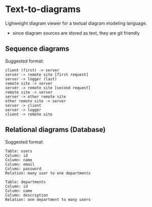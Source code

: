 # Text-to-diagrams

Lighweight diagram viewer for a textual diagram modeling language.
- since diagram sources are stored as text, they are git friendly

## Sequence diagrams
Suggested format:
```
client (first) -> server
server -> remote site [first request]
server -> logger (last)
remote site -> server
server -> remote site [second request]
remote site -> server
server -> other remote site
other remote site -> server
server -> client
server -> logger
client -> remote site
```

## Relational diagrams (Database)
Suggested format:
```
Table: users
Column: id
Column: name
Column: email
Column: password
Relation: many user to one departments

Table: departments
Column: id
Column: name
Column: description
Relation: one department to many users
```
